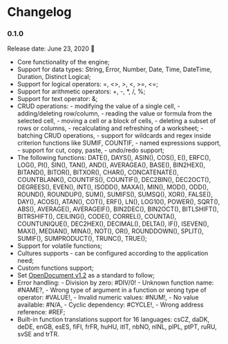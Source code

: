 # Changelog

### 0.1.0

Release date: June 23, 2020 🎉

* Core functionality of the engine; 
* Support for data types: String, Error, Number, Date, Time, DateTime, Duration, Distinct Logical; 
* Support for logical operators: =, <>, >, <, >=, <=; 
* Support for arithmetic operators: +, -, \*, /, %; 
* Support for text operator: &; 
* CRUD operations: - modifying the value of a single cell,  - adding/deleting row/column,  - reading the value or formula from the selected cell,  - moving a cell or a block of cells,  - deleting a subset of rows or columns,  - recalculating and refreshing of a worksheet;  - batching CRUD operations,  - support for wildcards and regex inside criterion functions like SUMIF, COUNTIF,  - named expressions support,  - support for cut, copy, paste,  - undo/redo support;
* The following functions: DATE\(\), DAYS\(\), ASIN\(\), COS\(\), E\(\), ERFC\(\), LOG\(\), PI\(\), SIN\(\), TAN\(\), AND\(\), AVERAGEA\(\), BASE\(\), BIN2HEX\(\), BITAND\(\), BITOR\(\), BITXOR\(\), CHAR\(\), CONCATENATE\(\), COUNTBLANK\(\), COUNTIFS\(\), COUNTIF\(\), DEC2BIN\(\), DEC2OCT\(\), DEGREES\(\), EVEN\(\), INT\(\), ISODD\(\), MAXA\(\), MIN\(\), MOD\(\), ODD\(\), ROUND\(\), ROUNDUP\(\), SUM\(\), SUMIFS\(\), SUMSQ\(\), XOR\(\), FALSE\(\), DAY\(\), ACOS\(\), ATAN\(\), COT\(\), ERF\(\), LN\(\), LOG10\(\), POWER\(\), SQRT\(\), ABS\(\), AVERAGE\(\), AVERAGEIF\(\), BIN2DEC\(\), BIN2OCT\(\), BITLSHIFT\(\), BITRSHIFT\(\), CEILING\(\), CODE\(\), CORREL\(\), COUNTA\(\), COUNTUNIQUE\(\), DEC2HEX\(\), DECIMAL\(\), DELTA\(\), IF\(\), ISEVEN\(\), MAX\(\), MEDIAN\(\), MINA\(\), NOT\(\), OR\(\), ROUNDDOWN\(\), SPLIT\(\), SUMIF\(\), SUMPRODUCT\(\), TRUNC\(\), TRUE\(\); 
* Support for volatile functions;
* Cultures supports - can be configured according to the application need;
* Custom functions support;
* Set [OpenDocument v1.2](http://docs.oasis-open.org/office/v1.2/OpenDocument-v1.2-part2.html) as a standard to follow;
*  Error handling:  - Division by zero: \#DIV/0!  - Unknown function name: \#NAME?,  - Wrong type of argument in a function or wrong type of operator: \#VALUE!,  - Invalid numeric values: \#NUM!,  - No value available: \#N/A,  - Cyclic dependency: \#CYCLE!,  - Wrong address reference: \#REF; 
* Built-in function translations support for 16 languages: csCZ, daDK, deDE, enGB, esES, fiFI, frFR, huHU, itIT, nbNO, nlNL, plPL, ptPT, ruRU, svSE and trTR.

